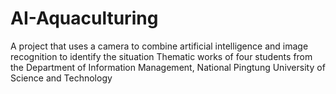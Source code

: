 # AI-Aquaculturing
A project that uses a camera to combine artificial intelligence and image recognition to identify the situation  Thematic works of four students from the Department of Information Management, National Pingtung University of Science and Technology
